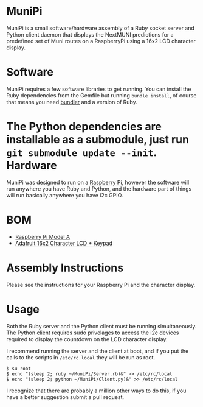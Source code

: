MuniPi
======

MuniPi is a small software/hardware assembly of a Ruby socket server and Python client
daemon that displays the NextMUNI predictions for a predefined set of Muni
routes on a RaspberryPi using a 16x2 LCD character display.

Software
========

MuniPi requires a few software libraries to get running. You can install the Ruby dependencies from the Gemfile but running `bundle install`, of course that means you need [bundler](http://gembundler.com) and a version of Ruby.

The Python dependencies are installable as a submodule, just run `git submodule update --init`.
Hardware
========

MuniPi was designed to run on a [Raspberry Pi](http://www.raspberrypi.org), however the software will run anywhere you have Ruby and Python, and the hardware part of things will run basically anywhere you have i2c GPIO.

BOM
===

* [Raspberry Pi Model A](http://www.adafruit.com/products/1344)
* [Adafruit 16x2 Character LCD + Keypad](http://www.adafruit.com/products/1110)

Assembly Instructions
=====================

Please see the instructions for your Raspberry Pi and the character display.

Usage
=====

Both the Ruby server and the Python client must be running simultaneously. The Python client requires sudo privelages to access the i2c devices required to display the countdown on the LCD character display.

I recommend running the server and the client at boot, and if you put the calls to the scripts in `/etc/rc.local` they will be run as root.

    $ su root
    $ echo "(sleep 2; ruby ~/MuniPi/Server.rb)&" >> /etc/rc/local
    $ echo "(sleep 2; python ~/MuniPi/Client.py)&" >> /etc/rc/local

I recognize that there are probably a million other ways to do this, if you have a better suggestion submit a pull request.
